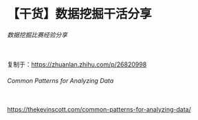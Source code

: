 # 【干货】数据挖掘干活分享
###### 数据挖掘比赛经验分享
<br>复制于：https://zhuanlan.zhihu.com/p/26820998
###### Common Patterns for Analyzing Data
<br>https://thekevinscott.com/common-patterns-for-analyzing-data/
<br>
<br>
<br>
<br>
<br>
<br>
<br>
<br>
<br>


